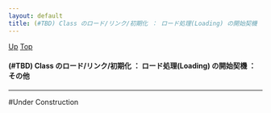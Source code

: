 ```yaml
---
layout: default
title: (#TBD) Class のロード/リンク/初期化 ： ロード処理(Loading) の開始契機 ： その他
---
```

[Up](no7ggAHQj6.html) [Top](../index.html)

#### (#TBD) Class のロード/リンク/初期化 ： ロード処理(Loading) の開始契機 ： その他

--- 
#Under Construction





